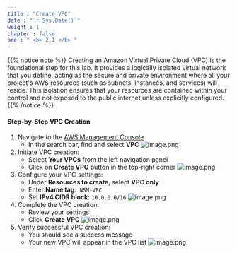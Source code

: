 ```yaml
---
title : "Create VPC"
date : "`r Sys.Date()`"
weight : 1
chapter : false
pre : " <b> 2.1 </b> "
---
```


{{% notice note %}}
Creating an Amazon Virtual Private Cloud (VPC) is the foundational step for this lab. It provides a logically isolated virtual network that you define, acting as the secure and private environment where all your project's AWS resources (such as subnets, instances, and services) will reside. This isolation ensures that your resources are contained within your control and not exposed to the public internet unless explicitly configured.
{{% /notice %}}

#### Step-by-Step VPC Creation

1. Navigate to the [AWS Management Console](https://aws.amazon.com/console/)
    - In the search bar, find and select **VPC**
    ![image.png](/Network-Security-Monitoring-with-VPC-Flow-Logs/static/images/2/2.1/image.png)
2. Initiate VPC creation:
    - Select **Your VPCs** from the left navigation panel
    - Click on **Create VPC** button in the top-right corner
    ![image.png](/images/2/2.1/image%201.png)
3. Configure your VPC settings:
    - Under **Resources to create**, select **VPC only**
    - Enter **Name tag**:  `NSM-VPC`
    - Set **IPv4 CIDR block**: `10.0.0.0/16`
    ![image.png](/images/2/2.1/image%202.png)
4. Complete the VPC creation:
    - Review your settings
    - Click **Create VPC**
    ![image.png](/images/2/2.1/image%203.png)
5. Verify successful VPC creation:
    - You should see a success message
    - Your new VPC will appear in the VPC list
    ![image.png](/images/2/2.1/image%204.png)